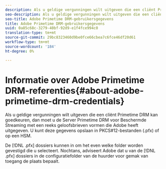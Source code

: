 ```yaml
---
description: Als u geldige vergunningen wilt uitgeven die een cliënt Primetime DRM kan goedkeuren, dan moet u de Server Primetime DRM voor Beschermde Streaming met een reeks geloofsbrieven vormen die Adobe heeft uitgegeven. U kunt deze gegevens opslaan in PKCS#12-bestanden (.pfx) of op een HSM.
seo-description: Als u geldige vergunningen wilt uitgeven die een cliënt Primetime DRM kan goedkeuren, dan moet u de Server Primetime DRM voor Beschermde Streaming met een reeks geloofsbrieven vormen die Adobe heeft uitgegeven. U kunt deze gegevens opslaan in PKCS#12-bestanden (.pfx) of op een HSM.
seo-title: Adobe Primetime DRM-gebruikersgegevens
title: Adobe Primetime DRM-gebruikersgegevens
uuid: 0a85c68c-3279-40bf-92d9-e1f4fce994c0
translation-type: tm+mt
source-git-commit: 29bc8323460d9be0fce66cbea7c6fce46df20d61
workflow-type: tm+mt
source-wordcount: '184'
ht-degree: 0%

---
```



# Informatie over Adobe Primetime DRM-referenties{#about-adobe-primetime-drm-credentials}

Als u geldige vergunningen wilt uitgeven die een cliënt Primetime DRM kan goedkeuren, dan moet u de Server Primetime DRM voor Beschermde Streaming met een reeks geloofsbrieven vormen die Adobe heeft uitgegeven. U kunt deze gegevens opslaan in PKCS#12-bestanden (.pfx) of op een HSM.

De [!DNL .pfx] dossiers kunnen in om het even welke folder worden gevestigd die u selecteert. Nochtans, adviseert Adobe dat u van de [!DNL .pfx] dossiers in de configuratiefolder van de huurder voor gemak van toegang de plaats bepaalt.
